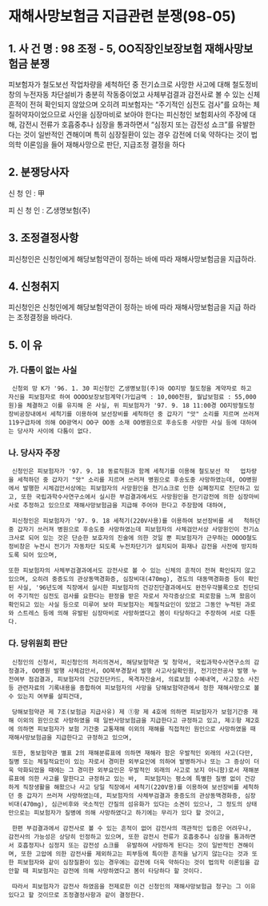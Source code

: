 # 재해사망보험금 지급관련 분쟁(98-05)

## 1. 사 건 명 : 98 조정 - 5, OO직장인보장보험 재해사망보험금 분쟁

 피보험자가 철도보선 작업차량을 세척하던 중 전기쇼크로 사망한 사고에 대해 철도정비창의 누전자동 차단설비가 충분히 작동중이었고 사체부검결과 감전사로 볼 수 있는 신체흔적이 전혀 확인되지 않았으며 오히려 피보험자는 “주기적인 심전도 검사”를 요하는 체질허약자이었으므로 사인을 심장마비로 보아야 한다는 피신청인 보험회사의 주장에 대해, 감전시 전류가 호흡중추나 심장을 통과하면서 “심정지 또는 감전성 쇼크”를 유발한다는 것이 일반적인 견해이며 특히 심장질환이 있는 경우 감전에 더욱 약하다는 것이 법의학 이론임을 들어 재해사망으로 판단, 지급조정 결정을 하다



## 2. 분쟁당사자
   신   청  인  :  甲

   피 신 청 인  :  乙생명보험(주)


## 3. 조정결정사항
   피신청인은 신청인에게 해당보험약관이 정하는 바에 따라 재해사망보험금을 지급하라.


## 4. 신청취지
   피신청인은 신청인에게 해당보험약관이 정하는 바에 따라 재해사망보험금을 지급 하라는 조정결정을 바라다.


## 5. 이  유

### 가. 다툼이 없는 사실
     신청외 망 K가 '96. 1. 30 피신청인 乙생명보험(주)와 OO지방 철도청을 계약자로 하고 자신을 피보험자로 하여 OOOO보장보험계약(가입금액 : 10,000천원, 월납보험료 : 55,000원)을 체결하고 이를 유지해 온 사실, 위 피보험자가 '97. 9. 18 11:00경 OO지방철도청 장비공장내에서 세척기를 이용하여 보선장비를 세척하던 중 갑자기 "앗" 소리를 지르며 쓰러져 119구급차에 의해 OO광역시 OO구 OO동 소재 OO병원으로 후송도중 사망한 사실 등에 대하여는 당사자 사이에 다툼이 없다.

### 나. 당사자 주장
     신청인은 피보험자가 '97. 9. 18 동료직원과 함께 세척기를 이용해 철도보선 작   업차량을 세척하던 중 갑자기 "앗" 소리를 지르며 쓰러져 병원으로 후송도중 사망하였는데, OO병원에서 발행한 시체검안서상에는 피보험자의 사망원인을 전기쇼크로 인한 심폐정지로 진단하고 있고, 또한 국립과학수사연구소에서 실시한 부검결과에서도 사망원인을 전기감전에 의한 심장마비사로 추정하고 있으므로 재해사망보험금을 지급해 주어야 한다고 주장함에 대하여, 

     피신청인은 피보험자가 '97. 9. 18 세척기(220V사용)를 이용하여 보선장비를 세   척하던 중 갑자기 쓰러져 병원으로 후송도중 사망하였는데 피보험자의 사체검안서상 사망원인이 전기쇼크사로 되어 있는 것은 단순한 보호자의 진술에 의한 것일 뿐 피보험자가 근무하는 OOOO철도정비창은 누전시 전기가 자동차단 되도록 누전차단기가 설치되어 화재나 감전을 사전에 방지하도록 되어 있으며,

    또한 피보험자의 사체부검결과에서도 감전사로 볼 수 있는 신체의 흔적이 전혀 확인되지 않고 있으며, 오히려 중증도의 관상동맥경화증, 심장비대(470mg), 경도의 대동맥경화증 등이 확인된 사실, '96년도에 직장에서 실시한 피보험자의 건강진단결과에서도 완전우각블록으로 진단되어 주기적인 심전도 검사를 요한다는 판정을 받은 자로서 자각증상으로 피로함을 느껴 왔음이 확인되고 있는 사실 등으로 미루어 보아 피보험자는 체질적요인이 있었고 그동안 누적된 과로와 스트레스 등에 의해 유발된 심장마비로 사망하였다고 봄이 타당하다고 주장하여 서로 다툰다.

### 다. 당위원회 판단
     신청인의 신청서, 피신청인의 처리의견서, 해당보험약관 및 청약서, 국립과학수사연구소의 감정결과, OO병원 발행 사체검안서, OO북부경찰서 발행 사고사실확인원, 전기안전공사 발행 누전여부 점검결과, 피보험자의 건강진단카드, 목격자진술서, 의료보험 수혜내역, 사고장소 사진등 관련자료의 기록내용을 종합하여 피보험자의 사망을 당해보험약관에서 정한 재해사망으로 볼 수 있는지 여부를 살피건대,
   
     당해보험약관 제 7조(보험금 지급사유) 제 ①항 제 4호에 의하면 피보험자가 보험기간중 재해 이외의 원인으로 사망하였을 때 일반사망보험금을 지급한다고 규정하고 있고, 제②항 제2호에 의하면 피보험자가 보험 기간중 교통재해 이외의 재해를 직접적인 원인으로 사망하였을 때 재해사망보험금을 지급한다고 규정하고 있으며,

     또한, 동보험약관 별표 2의 재해분류표에 의하면 재해라 함은 우발적인 외래의 사고(다만, 질병 또는 체질적요인이 있는 자로서 경미한 외부요인에 의하여 발병하거나 또는 그 증상이 더욱 악화되었을 때에는 그 경미한 외부요인은 우발적인 외래의 사고로 보지 아니함)로서 재해분류표에 의한 사고를 말한다고 규정하고 있는 바,  피보험자는 평소에 특별한 질병 없이 건강하게 직장생활을 해왔으나 사고 당일 직장에서 세척기(220V용)를 이용하여 보선장비를 세척하던 중 갑자기 쓰러져 사망하였는데, 피보험자의 사체부검결과 중증도의 관상동맥경화증, 심장비대(470mg), 심근비후와 국소적인 간질의 섬유화가 있다는 소견이 있으나, 그 정도의 상태 만으로는 피보험자가 질병에 의해 사망하였다고 하기에는 무리가 있다 할 것이고,

     한편 부검결과에서 감전사로 볼 수 있는 흔적이 없어 감전사의 객관적인 입증은 어려우나, 감전사의 가능성은 상당히 인정하고 있으며, 또한 감전시 전류가 호흡중추나 심장을 통과하면서 호흡정지나 심정지 또는 감전성 쇼크를  유발하여 사망하게 된다는 것이 일반적인 견해이며, 또한 고압에 의한 감전사를 제외하고는 피부등에 특이한 흔적을 남기지 않는다는 것과 또한 피보험자와 같이 심장질환이 있는 경우에는 감전에 더욱 약하다는 것이 법의학 이론임을 감안할 때 피보험자는 감전에 의해 사망하였다고 봄이 타당하다 할 것이다.

     따라서 피보험자가 감전사 하였음을 전제로한 이건 신청인의 재해사망보험금 청구는 그 이유 있다고 할 것이므로 조정결정사항과 같이 결정한다.